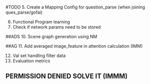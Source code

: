 #TODO
5. Create a Mapping Config for question_parse (when joining ques_parse/gofai)

6. Functional Program learning
7. Check if network params need to be stored

##ADS
10. Scene graph generation using NM

##AG
11. Add averaged image_feature in attention calculation (IMM)



12. Val set handling filter data
13. Evaluation metrics

## PERMISSION DENIED SOLVE IT (IMMM)